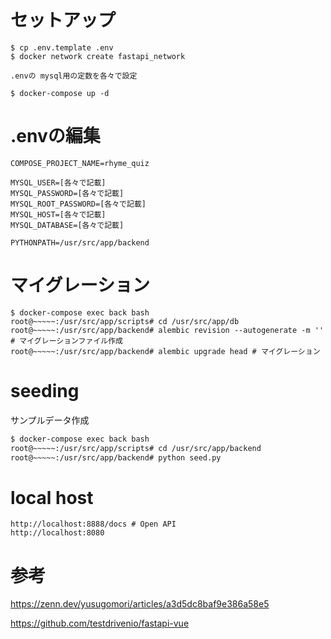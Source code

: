 # セットアップ

```
$ cp .env.template .env
$ docker network create fastapi_network

.envの mysql用の定数を各々で設定

$ docker-compose up -d
```

# .envの編集

```
COMPOSE_PROJECT_NAME=rhyme_quiz

MYSQL_USER=[各々で記載]
MYSQL_PASSWORD=[各々で記載]
MYSQL_ROOT_PASSWORD=[各々で記載]
MYSQL_HOST=[各々で記載]
MYSQL_DATABASE=[各々で記載]

PYTHONPATH=/usr/src/app/backend
```

# マイグレーション

```
$ docker-compose exec back bash
root@~~~~~:/usr/src/app/scripts# cd /usr/src/app/db
root@~~~~~:/usr/src/app/backend# alembic revision --autogenerate -m '' # マイグレーションファイル作成
root@~~~~~:/usr/src/app/backend# alembic upgrade head # マイグレーション
```

# seeding
サンプルデータ作成

```sh
$ docker-compose exec back bash
root@~~~~~:/usr/src/app/scripts# cd /usr/src/app/backend
root@~~~~~:/usr/src/app/backend# python seed.py
```

# local host

```
http://localhost:8888/docs # Open API
http://localhost:8080
```

# 参考
https://zenn.dev/yusugomori/articles/a3d5dc8baf9e386a58e5

https://github.com/testdrivenio/fastapi-vue
